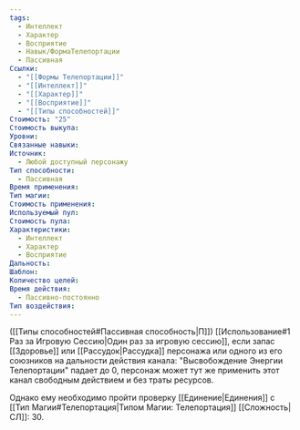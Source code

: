 ```yaml
---
tags:
  - Интеллект
  - Характер
  - Восприятие
  - Навык/ФормаТелепортации
  - Пассивная
Ссылки:
  - "[[Формы Телепортации]]"
  - "[[Интеллект]]"
  - "[[Характер]]"
  - "[[Восприятие]]"
  - "[[Типы способностей]]"
Стоимость: "25"
Стоимость выкупа: 
Уровни: 
Связанные навыки: 
Источник:
  - Любой доступный персонажу
Тип способности:
  - Пассивная
Время применения: 
Тип магии: 
Стоимость применения: 
Используемый пул: 
Стоимость пула: 
Характеристики:
  - Интеллект
  - Характер
  - Восприятие
Дальность: 
Шаблон: 
Количество целей: 
Время действия:
  - Пассивно-постоянно
Тип воздействия:
---
```

([[Типы способностей#Пассивная способность|П]]) [[Использование#1 Раз за Игровую Сессию|Один раз за игровую сессию]], если запас [[Здоровье]] или [[Рассудок|Рассудка]] персонажа или одного из его союзников на дальности действия канала: "Высвобождение Энергии Телепортации" падает до 0, персонаж может тут же применить этот канал свободным действием и без траты ресурсов.

Однако ему необходимо пройти проверку [[Единение|Единения]] с [[Тип Магии#Телепортация|Типом Магии: Телепортация]] [[Сложность|СЛ]]: 30. 